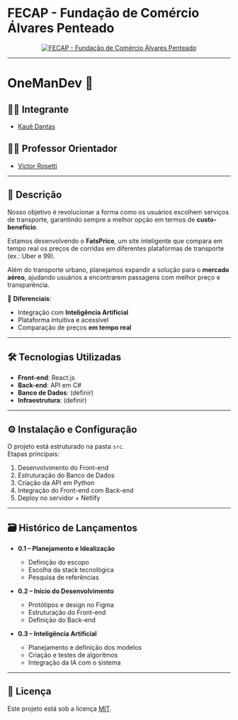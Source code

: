 # FECAP - Fundação de Comércio Álvares Penteado

<p align="center">
<a href="https://www.fecap.br/">
  <img src="https://encrypted-tbn0.gstatic.com/images?q=tbn:ANd9GcRhZPrRa89Kma0ZZogxm0pi-tCn_TLKeHGVxywp-LXAFGR3B1DPouAJYHgKZGV0XTEf4AE&usqp=CAU" 
       alt="FECAP - Fundação de Comércio Álvares Penteado" border="0">
</a>
</p>

---

# OneManDev 🚀  

## 👨‍💻 Integrante  
- [Kauê Dantas](https://www.linkedin.com/in/kauedantas10/)  

## 👨‍🏫 Professor Orientador 
- [Victor Rosetti](https://www.linkedin.com/in/victorbarq/)  

---

## 📌 Descrição  

Nosso objetivo é revolucionar a forma como os usuários escolhem serviços de transporte, garantindo sempre a melhor opção em termos de **custo-benefício**.  

Estamos desenvolvendo o **FatsPrice**, um site inteligente que compara em tempo real os preços de corridas em diferentes plataformas de transporte (ex.: Uber e 99).  

Além do transporte urbano, planejamos expandir a solução para o **mercado aéreo**, ajudando usuários a encontrarem passagens com melhor preço e transparência.  

🔑 **Diferenciais**:  
- Integração com **Inteligência Artificial**  
- Plataforma intuitiva e acessível  
- Comparação de preços **em tempo real**  

---

## 🛠 Tecnologias Utilizadas  

- **Front-end**: React.js 
- **Back-end**: API em C#
- **Banco de Dados**: (definir)  
- **Infraestrutura**: (definir) 

---

## ⚙️ Instalação e Configuração  

O projeto está estruturado na pasta `src`.  
Etapas principais:  
1. Desenvolvimento do Front-end  
2. Estruturação do Banco de Dados  
3. Criação da API em Python  
4. Integração do Front-end com Back-end  
5. Deploy no servidor + Netlify  

---

## 🗃 Histórico de Lançamentos  

- **0.1 – Planejamento e Idealização**  
  - Definição do escopo  
  - Escolha da stack tecnológica  
  - Pesquisa de referências  

- **0.2 – Início do Desenvolvimento**  
  - Protótipos e design no Figma  
  - Estruturação do Front-end  
  - Definição do Back-end  

- **0.3 – Inteligência Artificial**  
  - Planejamento e definição dos modelos  
  - Criação e testes de algoritmos  
  - Integração da IA com o sistema  

---

## 📄 Licença  
Este projeto está sob a licença [MIT](LICENSE).  
